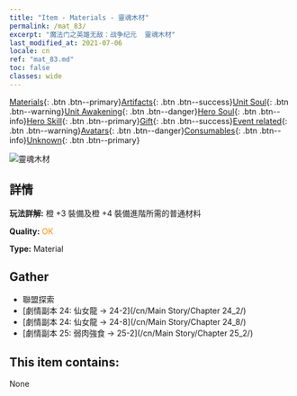 ```yaml
---
title: "Item - Materials - 靈魂木材"
permalink: /mat_83/
excerpt: "魔法门之英雄无敌：战争纪元  靈魂木材"
last_modified_at: 2021-07-06
locale: cn
ref: "mat_83.md"
toc: false
classes: wide
---
```

 [Materials](/ItemsCN/){: .btn .btn--primary}[Artifacts](/ItemsCN/Artifacts/){: .btn .btn--success}[Unit Soul](/ItemsCN/UnitSoul/){: .btn .btn--warning}[Unit Awakening](/ItemsCN/UnitAwakening/){: .btn .btn--danger}[Hero Soul](/ItemsCN/HeroSoul/){: .btn .btn--info}[Hero Skill](/ItemsCN/HeroSkill/){: .btn .btn--primary}[Gift](/ItemsCN/Gift/){: .btn .btn--success}[Event related](/ItemsCN/Events/){: .btn .btn--warning}[Avatars](/ItemsCN/Avatars/){: .btn .btn--danger}[Consumables](/ItemsCN/Consumables/){: .btn .btn--info}[Unknown](/ItemsCN/Unknown/){: .btn .btn--primary}

 ![靈魂木材](/images/t/i_cailiao_mucai3.png)

## 詳情
 **玩法詳解:** 橙 +3 裝備及橙 +4 裝備進階所需的普通材料

 **Quality:** <span style="color: #FF8C00">OK</span>

 **Type:** Material

## Gather

*    聯盟探索 
*    [劇情副本 24: 仙女龍 -> 24-2](/cn/Main Story/Chapter 24_2/) 
*    [劇情副本 24: 仙女龍 -> 24-8](/cn/Main Story/Chapter 24_8/) 
*    [劇情副本 25: 弱肉強食 -> 25-2](/cn/Main Story/Chapter 25_2/) 

## This item contains:

  None

